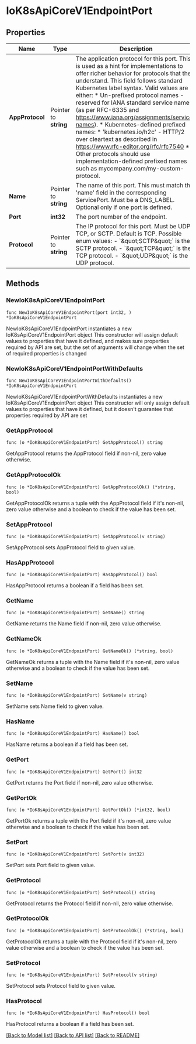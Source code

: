# IoK8sApiCoreV1EndpointPort

## Properties

Name | Type | Description | Notes
------------ | ------------- | ------------- | -------------
**AppProtocol** | Pointer to **string** | The application protocol for this port. This is used as a hint for implementations to offer richer behavior for protocols that they understand. This field follows standard Kubernetes label syntax. Valid values are either:  * Un-prefixed protocol names - reserved for IANA standard service names (as per RFC-6335 and https://www.iana.org/assignments/service-names).  * Kubernetes-defined prefixed names:   * &#39;kubernetes.io/h2c&#39; - HTTP/2 over cleartext as described in https://www.rfc-editor.org/rfc/rfc7540  * Other protocols should use implementation-defined prefixed names such as mycompany.com/my-custom-protocol. | [optional] 
**Name** | Pointer to **string** | The name of this port.  This must match the &#39;name&#39; field in the corresponding ServicePort. Must be a DNS_LABEL. Optional only if one port is defined. | [optional] 
**Port** | **int32** | The port number of the endpoint. | 
**Protocol** | Pointer to **string** | The IP protocol for this port. Must be UDP, TCP, or SCTP. Default is TCP.  Possible enum values:  - &#x60;\&quot;SCTP\&quot;&#x60; is the SCTP protocol.  - &#x60;\&quot;TCP\&quot;&#x60; is the TCP protocol.  - &#x60;\&quot;UDP\&quot;&#x60; is the UDP protocol. | [optional] 

## Methods

### NewIoK8sApiCoreV1EndpointPort

`func NewIoK8sApiCoreV1EndpointPort(port int32, ) *IoK8sApiCoreV1EndpointPort`

NewIoK8sApiCoreV1EndpointPort instantiates a new IoK8sApiCoreV1EndpointPort object
This constructor will assign default values to properties that have it defined,
and makes sure properties required by API are set, but the set of arguments
will change when the set of required properties is changed

### NewIoK8sApiCoreV1EndpointPortWithDefaults

`func NewIoK8sApiCoreV1EndpointPortWithDefaults() *IoK8sApiCoreV1EndpointPort`

NewIoK8sApiCoreV1EndpointPortWithDefaults instantiates a new IoK8sApiCoreV1EndpointPort object
This constructor will only assign default values to properties that have it defined,
but it doesn't guarantee that properties required by API are set

### GetAppProtocol

`func (o *IoK8sApiCoreV1EndpointPort) GetAppProtocol() string`

GetAppProtocol returns the AppProtocol field if non-nil, zero value otherwise.

### GetAppProtocolOk

`func (o *IoK8sApiCoreV1EndpointPort) GetAppProtocolOk() (*string, bool)`

GetAppProtocolOk returns a tuple with the AppProtocol field if it's non-nil, zero value otherwise
and a boolean to check if the value has been set.

### SetAppProtocol

`func (o *IoK8sApiCoreV1EndpointPort) SetAppProtocol(v string)`

SetAppProtocol sets AppProtocol field to given value.

### HasAppProtocol

`func (o *IoK8sApiCoreV1EndpointPort) HasAppProtocol() bool`

HasAppProtocol returns a boolean if a field has been set.

### GetName

`func (o *IoK8sApiCoreV1EndpointPort) GetName() string`

GetName returns the Name field if non-nil, zero value otherwise.

### GetNameOk

`func (o *IoK8sApiCoreV1EndpointPort) GetNameOk() (*string, bool)`

GetNameOk returns a tuple with the Name field if it's non-nil, zero value otherwise
and a boolean to check if the value has been set.

### SetName

`func (o *IoK8sApiCoreV1EndpointPort) SetName(v string)`

SetName sets Name field to given value.

### HasName

`func (o *IoK8sApiCoreV1EndpointPort) HasName() bool`

HasName returns a boolean if a field has been set.

### GetPort

`func (o *IoK8sApiCoreV1EndpointPort) GetPort() int32`

GetPort returns the Port field if non-nil, zero value otherwise.

### GetPortOk

`func (o *IoK8sApiCoreV1EndpointPort) GetPortOk() (*int32, bool)`

GetPortOk returns a tuple with the Port field if it's non-nil, zero value otherwise
and a boolean to check if the value has been set.

### SetPort

`func (o *IoK8sApiCoreV1EndpointPort) SetPort(v int32)`

SetPort sets Port field to given value.


### GetProtocol

`func (o *IoK8sApiCoreV1EndpointPort) GetProtocol() string`

GetProtocol returns the Protocol field if non-nil, zero value otherwise.

### GetProtocolOk

`func (o *IoK8sApiCoreV1EndpointPort) GetProtocolOk() (*string, bool)`

GetProtocolOk returns a tuple with the Protocol field if it's non-nil, zero value otherwise
and a boolean to check if the value has been set.

### SetProtocol

`func (o *IoK8sApiCoreV1EndpointPort) SetProtocol(v string)`

SetProtocol sets Protocol field to given value.

### HasProtocol

`func (o *IoK8sApiCoreV1EndpointPort) HasProtocol() bool`

HasProtocol returns a boolean if a field has been set.


[[Back to Model list]](../README.md#documentation-for-models) [[Back to API list]](../README.md#documentation-for-api-endpoints) [[Back to README]](../README.md)


